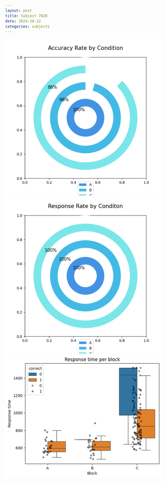 ```yaml
---
layout: post
title: Subject 7020
date: 2024-10-22
categories: subjects
---
```


![](data/7020/run-11/7020_accuracy_rate.png)
![](data/7020/run-11/7020_response_rate.png)
![](data/7020/run-11/7020_rt.png)
